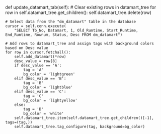 def update_datamart_tab(self):
    # Clear existing rows in datamart_tree
    for row in self.datamart_tree.get_children():
        self.datamart_tree.delete(row)

    # Select data from the "dm_datamart" table in the database
    cursor = self.conn.execute(
        "SELECT Tb_No, Datamart, 1, Old_Runtime, Start_Runtime, End_Runtime, Rownum, Status, Desc FROM dm_datamart")

    # Add rows to datamart_tree and assign tags with background colors based on Desc value
    for row in cursor.fetchall():
        self.add_datamart(*row)
        desc_value = row[8]
        if desc_value == 'A':
            tag = 'A'
            bg_color = 'lightgreen'
        elif desc_value == 'B':
            tag = 'B'
            bg_color = 'lightblue'
        elif desc_value == 'C':
            tag = 'C'
            bg_color = 'lightyellow'
        else:
            tag = 'D'
            bg_color = 'white'
        self.datamart_tree.item(self.datamart_tree.get_children()[-1], tags=(tag,))
        self.datamart_tree.tag_configure(tag, background=bg_color)
